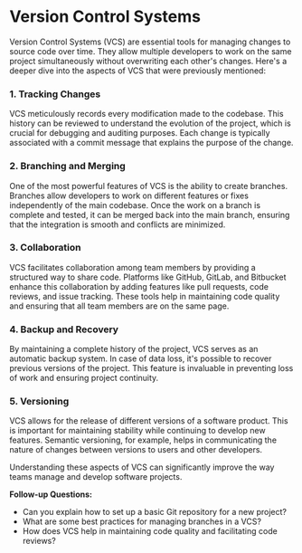 # Version Control Systems

Version Control Systems (VCS) are essential tools for managing changes to source code over time. They allow multiple developers to work on the same project simultaneously without overwriting each other's changes. Here's a deeper dive into the aspects of VCS that were previously mentioned:

### 1. **Tracking Changes**
VCS meticulously records every modification made to the codebase. This history can be reviewed to understand the evolution of the project, which is crucial for debugging and auditing purposes. Each change is typically associated with a commit message that explains the purpose of the change.

### 2. **Branching and Merging**
One of the most powerful features of VCS is the ability to create branches. Branches allow developers to work on different features or fixes independently of the main codebase. Once the work on a branch is complete and tested, it can be merged back into the main branch, ensuring that the integration is smooth and conflicts are minimized.

### 3. **Collaboration**
VCS facilitates collaboration among team members by providing a structured way to share code. Platforms like GitHub, GitLab, and Bitbucket enhance this collaboration by adding features like pull requests, code reviews, and issue tracking. These tools help in maintaining code quality and ensuring that all team members are on the same page.

### 4. **Backup and Recovery**
By maintaining a complete history of the project, VCS serves as an automatic backup system. In case of data loss, it's possible to recover previous versions of the project. This feature is invaluable in preventing loss of work and ensuring project continuity.

### 5. **Versioning**
VCS allows for the release of different versions of a software product. This is important for maintaining stability while continuing to develop new features. Semantic versioning, for example, helps in communicating the nature of changes between versions to users and other developers.

Understanding these aspects of VCS can significantly improve the way teams manage and develop software projects.

**Follow-up Questions:**
- Can you explain how to set up a basic Git repository for a new project?
- What are some best practices for managing branches in a VCS?
- How does VCS help in maintaining code quality and facilitating code reviews?


